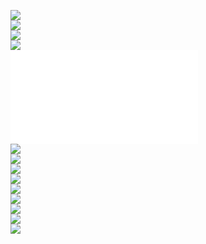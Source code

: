 ![](content-2103311609.png)  
![](Picasso-2021-03-05_10-43-11.jpeg)  
![](Picasso-210304.jpeg)  
![](Picasso-210305.jpeg)  
![](README.md)  
![](SmallCreation-2021-04-01_13-09-12.png)  
![](SmallCreation_2021-04-06_01-43-49.png)  
![](SmallCreation_2021-04-06_01-49-55.png)  
![](SmallCreation_2021-04-06_01-53-43.png)  
![](SmallCreation_2021-04-06_11-58-19.png)  
![](SmallCreation_2021-04-06_11-58-19.result.jpg)  
![](SmallCreation_Screenshot_from_2021-04-04_22-49-15.png)  
![](stylized-2103311609-cezanne-v0180.jpeg)  
![](stylized-2103311609-picasso-3165.jpeg)  
